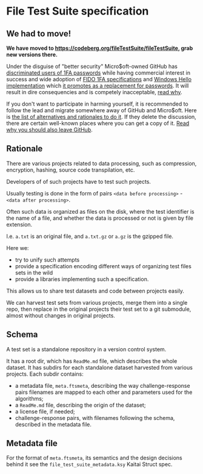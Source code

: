 File Test Suite specification
=============================

We had to move!
---------------

**We have moved to https://codeberg.org/fileTestSuite/fileTestSuite, grab new versions there.**

Under the disguise of "better security" Micro$oft-owned GitHub has [discriminated users of 1FA passwords](https://github.blog/202---3-03-09-raising-the-bar-for-software-security-github-2fa-begins-march-13/) while having commercial interest in success and wide adoption of [FIDO 1FA specifications](https://fidoalliance.org/specifications/download/) and [Windows Hello implementation](https://support.microsoft.com/en-us/windows/passkeys-in-windows-301c8944-5ea2-452b-9886-97e4d2ef4422) which [it promotes as a replacement for passwords](https://github.blog/2023-07-12-introducing-passwordless-authentication-on-github-com/). It will result in dire consequencies and is competely inacceptable, [read why](https://codeberg.org/KOLANICH/Fuck-GuanTEEnomo).

If you don't want to participate in harming yourself, it is recommended to follow the lead and migrate somewhere away of GitHub and Micro$oft. Here is [the list of alternatives and rationales to do it](https://github.com/orgs/community/discussions/49869). If they delete the discussion, there are certain well-known places where you can get a copy of it. [Read why you should also leave GitHub](https://codeberg.org/KOLANICH/Fuck-GuanTEEnomo).


Rationale
---------

There are various projects related to data processing, such as compression, encryption, hashing, source code transpilation, etc.

Developers of of such projects have to test such projects.

Usually testing is done in the form of pairs `<data before processing>` - `<data after processing>`.

Often such data is organized as files on the disk, where the test identifier is the name of a file, and whether the data is processed or not is given by file extension.

I.e. `a.txt` is an original file, and `a.txt.gz` or `a.gz` is the gzipped file.

Here we:

* try to unify such attempts
* provide a specification encoding different ways of organizing test files sets in the wild
* provide a libraries implementing such a specification.

This allows us to share test datasets and code between projects easily.

We can harvest test sets from various projects, merge them into a single repo, then replace in the original projects their test set to a git submodule, almost without changes in original projects.

Schema
------

A test set is a standalone repository in a version control system.

It has a root dir, which has `ReadMe.md` file, which describes the whole dataset.
It has subdirs for each standalone dataset harvested from various projects.
Each subdir contains:
* a metadata file, `meta.ftsmeta`, describing the way challenge-response pairs filenames are mapped to each other and parameters used for the algorithms;
* a `ReadMe.md` file, describing the origin of the dataset;
* a license file, if needed;
* challenge-response pairs, with filenames following the schema, described in the metadata file.

Metadata file
--------------

For the format of `meta.ftsmeta`, its semantics and the design decisions behind it see the `file_test_suite_metadata.ksy` Kaitai Struct spec.

